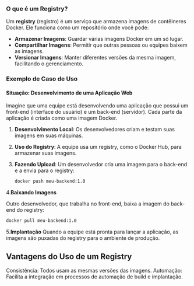 ### O que é um Registry?

Um **registry** (registro) é um serviço que armazena imagens de contêineres Docker. Ele funciona como um repositório onde você pode:

- **Armazenar Imagens**: Guardar várias imagens Docker em um só lugar.
- **Compartilhar Imagens**: Permitir que outras pessoas ou equipes baixem as imagens.
- **Versionar Imagens**: Manter diferentes versões da mesma imagem, facilitando o gerenciamento.

### Exemplo de Caso de Uso

#### Situação: Desenvolvimento de uma Aplicação Web

Imagine que uma equipe está desenvolvendo uma aplicação que possui um front-end (interface do usuário) e um back-end (servidor). Cada parte da aplicação é criada como uma imagem Docker.

1. **Desenvolvimento Local**: Os desenvolvedores criam e testam suas imagens em suas máquinas.
   
2. **Uso do Registry**: A equipe usa um registry, como o Docker Hub, para armazenar suas imagens.

3. **Fazendo Upload**: Um desenvolvedor cria uma imagem para o back-end e a envia para o registry:
   ```bash
   docker push meu-backend:1.0
4.**Baixando Imagens**

Outro desenvolvedor, que trabalha no front-end, baixa a imagem do back-end do registry:

```bash
docker pull meu-backend:1.0
```

5.**Implantação**
Quando a equipe está pronta para lançar a aplicação, as imagens são puxadas do registry para o ambiente de produção.


## Vantagens do Uso de um Registry
Consistência: Todos usam as mesmas versões das imagens.
Automação: Facilita a integração em processos de automação de build e implantação.
